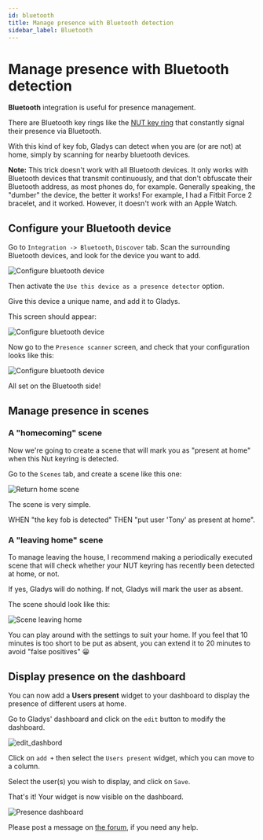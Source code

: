 ```yaml
---
id: bluetooth
title: Manage presence with Bluetooth detection
sidebar_label: Bluetooth
---
```


# Manage presence with Bluetooth detection

**Bluetooth** integration is useful for presence management.

There are Bluetooth key rings like the [NUT key ring](https://www.amazon.fr/NUT-%C3%89crou-Mini-Bluetooth-Tracker/dp/B01M664D98/ref=sr_1_1?tag=gladproj-21) that constantly signal their presence via Bluetooth.

With this kind of key fob, Gladys can detect when you are (or are not) at home, simply by scanning for nearby bluetooth devices.

**Note:** This trick doesn't work with all Bluetooth devices. It only works with Bluetooth devices that transmit continuously, and that don't obfuscate their Bluetooth address, as most phones do, for example. Generally speaking, the "dumber" the device, the better it works! For example, I had a Fitbit Force 2 bracelet, and it worked. However, it doesn't work with an Apple Watch.

## Configure your Bluetooth device

Go to `Integration -> Bluetooth`, `Discover` tab. Scan the surrounding Bluetooth devices, and look for the device you want to add.

![Configure bluetooth device](../../static/img/docs/en/configuration/bluetooth/configure-device.png)

Then activate the `Use this device as a presence detector` option.

Give this device a unique name, and add it to Gladys.

This screen should appear:

![Configure bluetooth device](../../static/img/docs/en/configuration/bluetooth/device-list.png)

Now go to the `Presence scanner` screen, and check that your configuration looks like this:

![Configure bluetooth device](../../static/img/docs/en/configuration/bluetooth/presence-scanner.png)

All set on the Bluetooth side!

## Manage presence in scenes

### A "homecoming" scene

Now we're going to create a scene that will mark you as "present at home" when this Nut keyring is detected.

Go to the `Scenes` tab, and create a scene like this one:

![Return home scene](../../static/img/docs/en/configuration/bluetooth/back-at-home-scene.png)

The scene is very simple.

WHEN "the key fob is detected" THEN "put user 'Tony' as present at home".

### A "leaving home" scene

To manage leaving the house, I recommend making a periodically executed scene that will check whether your NUT keyring has recently been detected at home, or not.

If yes, Gladys will do nothing. If not, Gladys will mark the user as absent.

The scene should look like this:

![Scene leaving home](../../static/img/docs/en/configuration/bluetooth/left-home-scene.png)

You can play around with the settings to suit your home. If you feel that 10 minutes is too short to be put as absent, you can extend it to 20 minutes to avoid "false positives" 😀

## Display presence on the dashboard

You can now add a **Users present** widget to your dashboard to display the presence of different users at home.

Go to Gladys' dashboard and click on the `edit` button to modify the dashboard.

![edit_dashbord](<../../static/img/docs/en/configuration/bluetooth/edit dashboard.png>)

Click on `add +` then select the `Users present` widget, which you can move to a column.

Select the user(s) you wish to display, and click on `Save`.

That's it! Your widget is now visible on the dashboard.

![Presence dashboard](../../static/img/docs/en/configuration/bluetooth/user-presence-dashboard.png)

Please post a message on [the forum](https://en-community.gladysassistant.com), if you need any help.
